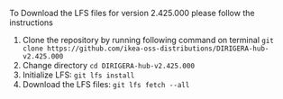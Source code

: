 To Download the LFS files for version 2.425.000 please follow the instructions

1. Clone the repository by running following command on terminal `git clone https://github.com/ikea-oss-distributions/DIRIGERA-hub-v2.425.000`
2. Change directory `cd DIRIGERA-hub-v2.425.000`
3. Initialize LFS: `git lfs install`
4. Download the LFS files: `git lfs fetch --all`
